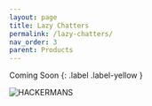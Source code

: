 ```yaml
---
layout: page
title: Lazy Chatters
permalink: /lazy-chatters/
nav_order: 3
parent: Products
---
```


Coming Soon
{: .label .label-yellow }

![HACKERMANS](https://cdn.7tv.app/emote/60b2876f4f32610f15bfc5dc/4x.avif)
